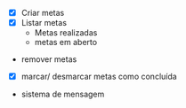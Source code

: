- [x] Criar metas
- [x] Listar metas
    - Metas realizadas
    - metas em aberto
- remover metas
- [x] marcar/ desmarcar metas como concluída
- sistema de mensagem